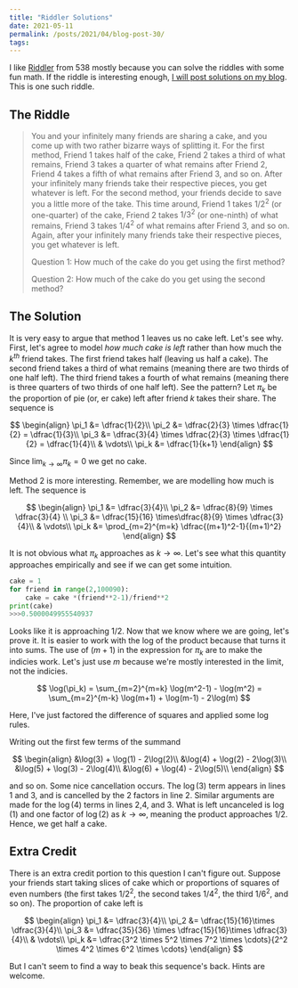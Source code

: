 ```yaml
---
title: "Riddler Solutions"
date: 2021-05-11
permalink: /posts/2021/04/blog-post-30/
tags:
---
```



I like [Riddler](https://fivethirtyeight.com/features/are-you-smarter-than-a-fourth-grader/) from 538 mostly because you can solve the riddles with some fun math.  If the riddle is interesting enough, [I will post solutions on my  blog](https://dpananos.github.io/posts/2017/12/blog-post-2/).  This is one such riddle.

## The Riddle

>You and your infinitely many friends are sharing a cake, and you come up with two rather bizarre ways of splitting it.
>For the first method, Friend 1 takes half of the cake, Friend 2 takes a third of what remains, Friend 3 takes a quarter of what remains after Friend 2, Friend 4 takes a fifth of what remains after Friend 3, and so on. After your infinitely many friends take their respective pieces, you get whatever is left.
>For the second method, your friends decide to save you a little more of the take. This time around, Friend 1 takes $1/2^2$ (or one-quarter) of the cake, Friend 2 takes $1/3^2$ (or one-ninth) of what remains, Friend 3 takes $1/4^2$ of what remains after Friend 3, and so on. Again, after your infinitely many friends take their respective pieces, you get whatever is left.
>
>Question 1: How much of the cake do you get using the first method?
>
>Question 2: How much of the cake do you get using the second method?

## The Solution

It is very easy to argue that method 1 leaves us no cake left.  Let's see why.  First, let's agree to model *how much cake is left* rather than how much the $k^{th}$ friend takes.  The first friend takes half (leaving us half a cake).  The second friend takes a third of what remains (meaning there are two thirds of one half left).  The third friend takes a fourth of what remains (meaning there is three quarters of two thirds of one half left).  See the pattern?  Let $\pi_k$ be the proportion of pie (or, er cake) left after friend $k$ takes their share.  The sequence is

$$ \begin{align}  
\pi_1 &= \dfrac{1}{2}\\
\pi_2 &= \dfrac{2}{3} \times \dfrac{1}{2} = \dfrac{1}{3}\\
\pi_3 &= \dfrac{3}{4} \times \dfrac{2}{3} \times \dfrac{1}{2} = \dfrac{1}{4}\\
& \vdots\\
\pi_k &= \dfrac{1}{k+1}
\end{align} $$

Since $\lim_{k \to \infty} \pi_k = 0$ we get no cake.  

Method 2 is more interesting. Remember, we are modelling how much is left. The sequence is

$$ \begin{align}  
\pi_1 &= \dfrac{3}{4}\\
\pi_2 &= \dfrac{8}{9} \times \dfrac{3}{4} \\
\pi_3 &= \dfrac{15}{16} \times\dfrac{8}{9} \times \dfrac{3}{4}\\
& \vdots\\
\pi_k &= \prod_{m=2}^{m=k} \dfrac{(m+1)^2-1}{(m+1)^2}
\end{align} $$

It is not obvious what $\pi_k$ approaches as $k \to \infty$.  Let's see what this quantity approaches empirically and see if we can get some intuition.

```python
cake = 1
for friend in range(2,100090):
    cake = cake *(friend**2-1)/friend**2
print(cake)
>>>0.5000049955540937
```

Looks like it is approaching 1/2.  Now that we know where we are going, let's prove it.  It is easier to work with the log of the product because that turns it into sums.  The use of $(m+1)$ in the expression for $\pi_k$ are to make the indicies work.  Let's just use $m$ because we're mostly interested in the limit, not the indicies.

$$ \log(\pi_k) = \sum_{m=2}^{m=k} \log(m^2-1) - \log(m^2) = \sum_{m=2}^{m-k} \log(m+1) + \log(m-1) - 2\log(m) $$

Here, I've just factored the difference of squares and applied some log rules.

Writing out the first few terms of the summand

$$
\begin{align}
&\log(3) + \log(1) - 2\log(2)\\
&\log(4) + \log(2) - 2\log(3)\\
&\log(5) + \log(3) - 2\log(4)\\
&\log(6) + \log(4) - 2\log(5)\\
\end{align}
$$

and so on.  Some nice cancellation occurs.  The $\log(3)$ term appears in lines 1 and 3, and is cancelled by the 2 factors in line 2.  Similar arguments are made for the $\log(4)$ terms in lines 2,4, and 3.  What is left uncanceled is $\log(1)$ and one factor of $\log(2)$ as $k \to \infty$, meaning the product approaches $1/2$.  Hence, we get half a cake.

## Extra Credit

There is an extra credit portion to this question I can't figure out.  Suppose your friends start taking slices of cake which or proportions of squares of even numbers (the first takes $1/2^2$, the second takes $1/4^2$, the third $1/6^2$, and so on).  The proportion of cake left is 

$$ \begin{align}  
\pi_1 &= \dfrac{3}{4}\\
\pi_2 &= \dfrac{15}{16}\times \dfrac{3}{4}\\
\pi_3 &= \dfrac{35}{36} \times \dfrac{15}{16}\times \dfrac{3}{4}\\
& \vdots\\
\pi_k &= \dfrac{3^2 \times 5^2 \times 7^2 \times \cdots}{2^2 \times 4^2 \times 6^2 \times \cdots}
\end{align} $$

But I can't seem to find a way to beak this sequence's back.  Hints are welcome.